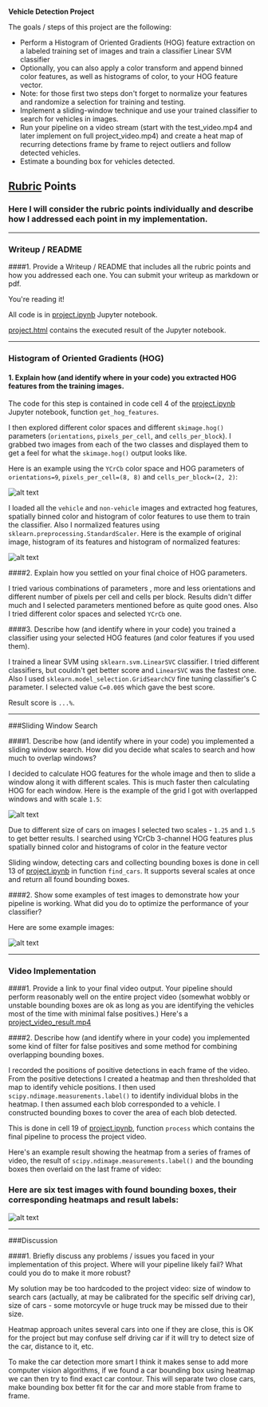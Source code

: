 **Vehicle Detection Project**

The goals / steps of this project are the following:

* Perform a Histogram of Oriented Gradients (HOG) feature extraction on a labeled training set of images and train a classifier Linear SVM classifier
* Optionally, you can also apply a color transform and append binned color features, as well as histograms of color, to your HOG feature vector.
* Note: for those first two steps don't forget to normalize your features and randomize a selection for training and testing.
* Implement a sliding-window technique and use your trained classifier to search for vehicles in images.
* Run your pipeline on a video stream (start with the test_video.mp4 and later implement on full project_video.mp4) and create a heat map of recurring detections frame by frame to reject outliers and follow detected vehicles.
* Estimate a bounding box for vehicles detected.

[//]: # (Image References)
[image1]: ./images/image1.png
[image2]: ./images/image2.png
[image3]: ./images/image3.png
[image4]: ./images/image4.png
[image5]: ./images/image5.png
[project.ipynb]: https://github.com/grdshch/CarND-Vehicle-Detection/blob/master/project.ipynb

## [Rubric](https://review.udacity.com/#!/rubrics/513/view) Points
### Here I will consider the rubric points individually and describe how I addressed each point in my implementation.  

---
### Writeup / README

####1. Provide a Writeup / README that includes all the rubric points and how you addressed each one.  You can submit your writeup as markdown or pdf.

You're reading it!

All code is in [project.ipynb] Jupyter notebook.

[project.html](http://htmlpreview.github.io/?https://github.com/grdshch/CarND-Vehicle-Detection/blob/master/project.html) contains the executed result of the Jupyter notebook.

---

### Histogram of Oriented Gradients (HOG)

#### 1. Explain how (and identify where in your code) you extracted HOG features from the training images.

The code for this step is contained in code cell 4 of the [project.ipynb] Jupyter notebook, function `get_hog_features`.  

I then explored different color spaces and different `skimage.hog()` parameters (`orientations`, `pixels_per_cell`, and `cells_per_block`).  I grabbed two images from each of the two classes and displayed them to get a feel for what the `skimage.hog()` output looks like.

Here is an example using the `YCrCb` color space and HOG parameters of `orientations=9`, `pixels_per_cell=(8, 8)` and `cells_per_block=(2, 2)`:

![alt text][image1]

I loaded all the `vehicle` and `non-vehicle` images and extracted hog features, spatially binned color and histogram of color features to use them to train the classifier. Also I normalized features using `sklearn.preprocessing.StandardScaler`. Here is the example of original image, histogram of its features and histogram of normalized features:

![alt text][image2]

####2. Explain how you settled on your final choice of HOG parameters.

I tried various combinations of parameters , more and less orientations and different number of pixels per cell and cells per block. Results didn't differ much and I selected parameters mentioned before as quite good ones. Also I tried different color spaces and selected `YCrCb` one.

####3. Describe how (and identify where in your code) you trained a classifier using your selected HOG features (and color features if you used them).

I trained a linear SVM using `sklearn.svm.LinearSVC` classifier. I tried different classifiers, but couldn't get better score and `LinearSVC` was the fastest one. Also I used `sklearn.model_selection.GridSearchCV` fine tuning classifier's C parameter. I selected value `C=0.005` which gave the best score.

Result score is `...%`.

---

###Sliding Window Search

####1. Describe how (and identify where in your code) you implemented a sliding window search.  How did you decide what scales to search and how much to overlap windows?

I decided to calculate HOG features for the whole image and then to slide a window along it with different scales. This is much faster then calculating HOG for each window. Here is the example of the grid I got with overlapped windows and with scale `1.5`:

![alt text][image3]

Due to different size of cars on images I selected two scales - `1.25` and `1.5` to get better results. I searched using YCrCb 3-channel HOG features plus spatially binned color and histograms of color in the feature vector

Sliding window, detecting cars and collecting bounding boxes is done in cell 13 of [project.ipynb] in function `find_cars`. It supports several scales at once and return all found bounding boxes.

####2. Show some examples of test images to demonstrate how your pipeline is working.  What did you do to optimize the performance of your classifier?

Here are some example images:

![alt text][image4]

---

### Video Implementation

####1. Provide a link to your final video output.  Your pipeline should perform reasonably well on the entire project video (somewhat wobbly or unstable bounding boxes are ok as long as you are identifying the vehicles most of the time with minimal false positives.)
Here's a [project_video_result.mp4](https://github.com/grdshch/CarND-Vehicle-Detection/blob/master/project_video_result.mp4)


####2. Describe how (and identify where in your code) you implemented some kind of filter for false positives and some method for combining overlapping bounding boxes.

I recorded the positions of positive detections in each frame of the video.  From the positive detections I created a heatmap and then thresholded that map to identify vehicle positions.  I then used `scipy.ndimage.measurements.label()` to identify individual blobs in the heatmap.  I then assumed each blob corresponded to a vehicle.  I constructed bounding boxes to cover the area of each blob detected.  

This is done in cell 19 of [project.ipynb], function `process` which contains the final pipeline to process the project video.

Here's an example result showing the heatmap from a series of frames of video, the result of `scipy.ndimage.measurements.label()` and the bounding boxes then overlaid on the last frame of video:

### Here are six test images with found bounding boxes, their corresponding heatmaps and result labels:

![alt text][image5]

---

###Discussion

####1. Briefly discuss any problems / issues you faced in your implementation of this project.  Where will your pipeline likely fail?  What could you do to make it more robust?

My solution may be too hardcoded to the project video: size of window to search cars (actually, at may be calibrated for the specific self driving car), size of cars - some motorcyvle or huge truck may be missed due to their size.

Heatmap approach unites several cars into one if they are close, this is OK for the project but may confuse self driving car if it will try to detect size of the car, distance to it, etc.

To make the car detection more smart I think it makes sense to add more computer vision algorithms, if we found a car bounding box using heatmap we can then try to find exact car contour. This will separate two close cars, make bounding box better fit for the car and more stable from frame to frame.
